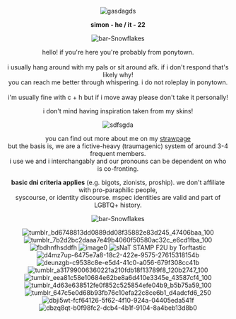 <div align="center">

![gasdagds](https://github.com/user-attachments/assets/99e39d8f-ea15-4a99-8c65-1896cffa066b)

**simon - he / it - 22** 

![bar-Snowflakes](https://github.com/user-attachments/assets/eddbfcd4-9ccb-43e5-9e35-e5b5cf576486)


hello! if you're here you're probably from ponytown. <br><br> i usually hang around with my pals or sit around afk. if i don't respond that's likely why!<br> you can reach me better through whispering.
i do not roleplay in ponytown. <br><br>i'm usually fine with c + h but if i move away please don't take it personally!

i don't mind having inspiration taken from my skins!


![sdfsgda](https://github.com/user-attachments/assets/0228b23c-21fb-4ccc-8757-3b0a1ef52798)



you can find out more about me on my [strawpage](https://crtvirus.straw.page/)<br> but the basis is, we are a fictive-heavy (traumagenic) system of around 3-4 frequent members.<br> i use we and i interchangably and our pronouns can be dependent on who is co-fronting.

**basic dni criteria applies** (e.g. bigots, zionists, proship). we don't affiliate with pro-paraphilic people, <br>syscourse, or identity discourse. mspec identities are valid and part of LGBTQ+ history.

![bar-Snowflakes](https://github.com/user-attachments/assets/eddbfcd4-9ccb-43e5-9e35-e5b5cf576486)

![tumblr_bd6748813dd0889dd08f35882e83d245_47406baa_100](https://github.com/user-attachments/assets/69ad8ac2-3e39-405f-a0ff-62248ea20977)
![tumblr_7b2d2bc2daaa7e49b4060f50580ac32c_e6cd1fba_100](https://github.com/user-attachments/assets/8174f71b-195e-4966-ba25-d2a7eb5a3c0a)
![fbdhnfhsddfh](https://github.com/user-attachments/assets/4f7b2b80-aea7-477c-bc54-e4876f1fe7b1)
![image0](https://github.com/user-attachments/assets/48ad0008-2ed8-4bad-9c12-1c49f4cb45b7)
![sNaT STAMP F2U by Torftastic](https://github.com/user-attachments/assets/2ad9b770-4ead-4b12-b279-5c044aa81053)
<br>![d4mz7up-6475e7a8-18c2-422e-9575-27615318154b](https://github.com/user-attachments/assets/794534ec-8c9e-4ef0-bd1e-73030c792a4d)
![deunzgb-c9538c8e-e5d4-41c0-a056-679f308cc41b](https://github.com/user-attachments/assets/c4fea70e-a7d6-4e7d-9584-e894a52b876a)
![tumblr_a31799006360221a210fdb18f13789f8_120b2747_100](https://github.com/user-attachments/assets/d3022bdf-baea-4325-a6d3-74a5e7343efc)
![tumblr_eea81c58e10684e62be8a6d410e3345e_43587cf4_100](https://github.com/user-attachments/assets/c23ba940-a93a-4e5d-b688-d83b189f61bb)
![tumblr_4d63e638512fe0f852c525854efe04b9_b5b75a59_100](https://github.com/user-attachments/assets/eabba747-82d4-49e5-8326-ac809d2498ec)
<br>![tumblr_647c5e0d68b93fb76c10efa22c8ce6b1_d4adcfd6_250](https://github.com/user-attachments/assets/3baea43d-2268-435f-8e13-89899047e122)
![dbji5wt-fcf64126-5f62-4f10-924a-04405eda541f](https://github.com/user-attachments/assets/04375505-5a4e-4dd5-ae18-470c6835c862)
![dbzq8qt-b0f98fc2-dcb4-4b1f-9104-8a4beb13d8b0](https://github.com/user-attachments/assets/20a06b13-c240-4609-90d9-a99da05d880c)
